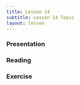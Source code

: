 ```yaml
---
title: Lesson 14
subtitle: Lesson 14 Topic
layout: lesson
---
```


<h3>Presentation</h3>
<h3>Reading</h3>
<h3>Exercise</h3>
